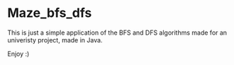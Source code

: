 # Maze_bfs_dfs

This is just a simple application of the BFS and DFS algorithms made for an univeristy project, made in Java.

Enjoy :)
